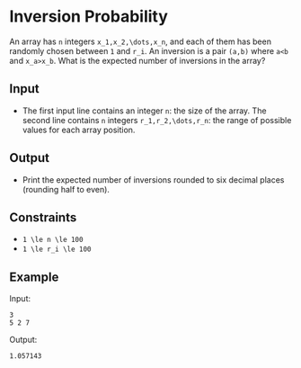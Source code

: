 # Inversion Probability 

An array has ```n``` integers ```x_1,x_2,\dots,x_n```, and each of them has been randomly chosen between ```1``` and ```r_i```. An inversion is a pair ```(a,b)``` where ```a<b``` and ```x_a>x_b```.
What is the expected number of inversions in the array?
## Input
- The first input line contains an integer ```n```: the size of the array.
The second line contains ```n``` integers ```r_1,r_2,\dots,r_n```: the range of possible values for each array position.
## Output
- Print the expected number of inversions rounded to six decimal places (rounding half to even).
## Constraints

- ```1 \le n \le 100```
- ```1 \le r_i \le 100```

## Example
Input:
```
3
5 2 7
```

Output:
```
1.057143
```
